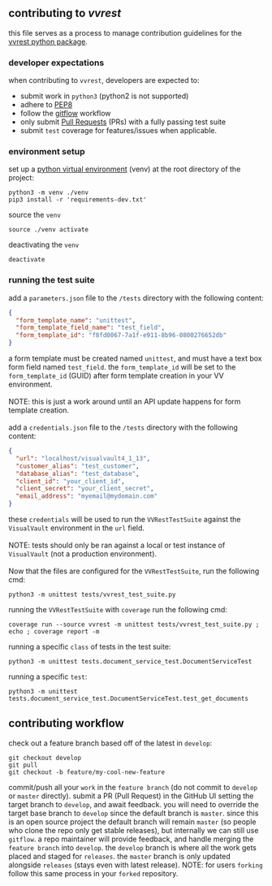 ## contributing to *vvrest*
this file serves as a process to manage contribution guidelines for the 
[vvrest python package](https://pypi.org/project/vvrest/).

### developer expectations
when contributing to `vvrest`, developers are expected to:
* submit work in `python3` (python2 is not supported)
* adhere to [PEP8](https://www.python.org/dev/peps/pep-0008/)
* follow the [gitflow](https://www.atlassian.com/git/tutorials/comparing-workflows/gitflow-workflow) workflow
* only submit [Pull Requests](https://help.github.com/articles/creating-a-pull-request/) 
(PRs) with a fully passing test suite
* submit `test` coverage for features/issues when applicable.

### environment setup
set up a [python virtual environment](https://docs.python.org/3/library/venv.html#module-venv) 
(venv) at the root directory of the project:
```commandline
python3 -m venv ./venv
pip3 install -r 'requirements-dev.txt'
```
source the `venv`
```commandline
source ./venv activate
```
deactivating the `venv`
```commandline
deactivate
```

### running the test suite
add a `parameters.json` file to the `/tests` directory with the following content:
```json
{
  "form_template_name": "unittest",
  "form_template_field_name": "test_field",
  "form_template_id": "f8fd0067-7a1f-e911-8b96-0800276652db"
}
```
a form template must be created named `unittest`, and must have a text box form field
named `test_field`. the `form_template_id` will be set to the `form_template_id` (GUID)
after form template creation in your VV environment.<br><br>
NOTE: this is just a work around until an API update happens for form template creation.<br><br>
add a `credentials.json` file to the `/tests` directory with the following content:
```json
{
  "url": "localhost/visualvault4_1_13",
  "customer_alias": "test_customer",
  "database_alias": "test_database",
  "client_id": "your_client_id",
  "client_secret": "your_client_secret",
  "email_address": "myemail@mydomain.com"
}
```
these `credentials` will be used to run the `VVRestTestSuite` against the
`VisualVault` environment in the `url` field.<br><br>
NOTE: tests should only be ran against a local or test instance of `VisualVault`
(not a production environment). <br><br>
Now that the files are configured for the `VVRestTestSuite`, run the following cmd:
```commandline
python3 -m unittest tests/vvrest_test_suite.py
```
running the `VVRestTestSuite` with `coverage` run the following cmd:
```commandline
coverage run --source vvrest -m unittest tests/vvrest_test_suite.py ; echo ; coverage report -m
```
running a specific `class` of tests in the test suite:
```commandline
python3 -m unittest tests.document_service_test.DocumentServiceTest
```
running a specific `test`:
```commandline
python3 -m unittest tests.document_service_test.DocumentServiceTest.test_get_documents
```

## contributing workflow
check out a feature branch based off of the latest in `develop`:
```commandline
git checkout develop
git pull
git checkout -b feature/my-cool-new-feature
```
commit/push all your `work` in the `feature branch` (do not commit to `develop` or `master` directly). 
submit a PR (Pull Request) in the GitHub UI setting the target branch to `develop`, and await feedback.
you will need to override the target base branch to `develop` since the default branch is `master`.
since this is an open source project the default branch will remain `master` 
(so people who clone the repo only get stable releases), but internally we can still use `gitflow`.
a repo maintainer will provide feedback, and handle merging the `feature branch` into `develop`. 
the `develop` branch is where all the work gets placed and staged for `releases`. 
the `master` branch is only updated alongside `releases` (stays even with latest release). 
NOTE: for users `forking` follow this same process in your `forked` repository.
